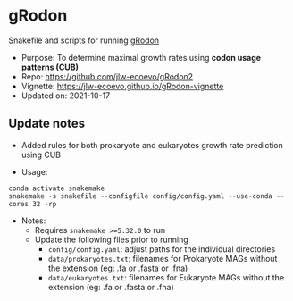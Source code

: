# gRodon
Snakefile and scripts for running [gRodon](https://www.pnas.org/content/118/12/e2016810118.short?rss=1)
- Purpose: To determine maximal growth rates using **codon usage patterns (CUB)**
- Repo: https://github.com/jlw-ecoevo/gRodon2
- Vignette: https://jlw-ecoevo.github.io/gRodon-vignette
- Updated on: 2021-10-17

## Update notes
- Added rules for both prokaryote and eukaryotes growth rate prediction using CUB

- Usage: 
```
conda activate snakemake
snakemake -s snakefile --configfile config/config.yaml --use-conda --cores 32 -rp 
```

- Notes:
  - Requires `snakemake >=5.32.0` to run
  - Update the following files prior to running
    - `config/config.yaml`: adjust paths for the individual directories
    - `data/prokaryotes.txt`: filenames for Prokaryote MAGs without the extension (eg: .fa or .fasta or .fna)
    - `data/eukaryotes.txt`: filenames for Eukaryote MAGs without the extension (eg: .fa or .fasta or .fna)
